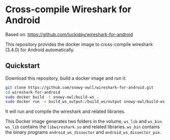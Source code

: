 # Cross-compile Wireshark for Android

Based on: https://github.com/luckiday/wireshark-for-android

This repository provides the docker image to cross-compile 
wireshark (3.4.0) for Android automatically.

## Quickstart 
Download this repository, build a docker image and run it. 

```bash
git clone https://github.com/snowy-owll/wireshark-for-android.git
cd wireshark-for-android
sudo docker build -t snowy-owl/build-ws .
sudo docker run -v build_ws_output:/build_ws/output snowy-owl/build-ws:latest
```

It will run and compile the wireshark and related libraries.

This Docker image generates two folders in the volume, `ws_lib` and `ws_bin`. 
`ws_lib` contains the `libwireshark.so` and related libraries. 
`ws_bin` contains the binary programs `android_ws_dissector` 
and `android_ws_dissector_pie`.
